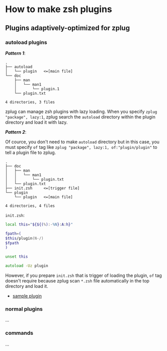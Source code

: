 # How to make zsh plugins

## Plugins adaptively-optimized for zplug

### autoload plugins

***Pattern 1***:

```
.
├── autoload
│   └── plugin   <=[main file]
└── doc
    ├── man
    │   └── man1
    │       └── plugin.1
    └── plugin.txt

4 directories, 3 files
```

zplug can manage zsh plugins with lazy loading. When you specify `zplug "package", lazy:1`, zplug search the `autoload` directory within the plugin directory and load it with lazy.

***Pattern 2***:

Of cource, you don't need to make `autoload` directory but in this case, you must specify `of` tag like `zplug "package", lazy:1, of:"plugin/plugin"` to tell a plugin file to zplug.

```
.
├── doc
│   ├── man
│   │   └── man1
│   │       └── plugin.txt
│   └── plugin.txt
├── init.zsh     <=[trigger file]
└── plugin
    └── plugin   <=[main file]

4 directories, 4 files
```

`init.zsh`:

```zsh
local this="${${(%):-%N}:A:h}"

fpath=(
$this/plugin(N-/)
$fpath
)

unset this

autoload -Uz plugin
```

However, if you prepare `init.zsh` that is trigger of loading the plugin, `of` tag doesn't require because zplug scan `*.zsh` file automatically in the top directory and load it.

- [sample plugin](https://github.com/b4b4r07/zsh_plugin)

### normal plugins

...

### commands

...
